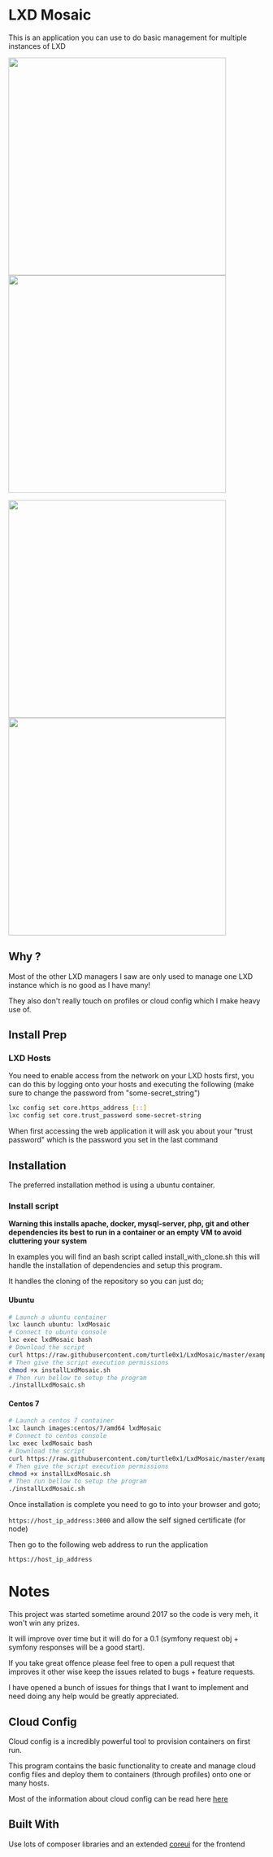 # LXD Mosaic

This is an application you can use to do basic management for multiple instances
of LXD


<img src="https://i.imgur.com/92xYQIZ.png" width="428"> <img src="https://i.imgur.com/vbEKP4r.png" width="428">

<img src="https://i.imgur.com/pYHnBjt.png" width="428"><img src="https://i.imgur.com/1aSwRWy.png" width="428">



## Why ?

Most of the other LXD managers I saw are only used  to manage one LXD instance which
is no good as I have many!

They also don't really touch on profiles or cloud config which I make heavy use
of.

## Install Prep

### LXD Hosts

You need to enable access from the network on your LXD hosts first, you can do this by logging onto your hosts and executing the following (make sure to change the password from "some-secret_string")

```bash
lxc config set core.https_address [::]
lxc config set core.trust_password some-secret-string
```

When first accessing the web application it will ask you about your "trust password" which is the password you set in the last command

## Installation

The preferred installation method is using a ubuntu container.

### Install script
**Warning this installs apache, docker, mysql-server, php, git and other
dependencies its best to run in a container or an empty VM to avoid cluttering
your system**

In examples you will find an bash script called install_with_clone.sh this will
handle the installation of dependencies and setup this program.

It handles the cloning of the repository so you can just do;
#### Ubuntu
```bash
# Launch a ubuntu container
lxc launch ubuntu: lxdMosaic
# Connect to ubuntu console
lxc exec lxdMosaic bash
# Download the script
curl https://raw.githubusercontent.com/turtle0x1/LxdMosaic/master/examples/install_with_clone.sh >> installLxdMosaic.sh
# Then give the script execution permissions
chmod +x installLxdMosaic.sh
# Then run bellow to setup the program
./installLxdMosaic.sh
```
#### Centos 7
```bash
# Launch a centos 7 container
lxc launch images:centos/7/amd64 lxdMosaic
# Connect to centos console
lxc exec lxdMosaic bash
# Download the script
curl https://raw.githubusercontent.com/turtle0x1/LxdMosaic/master/examples/install_with_clone_centos7.sh >> installLxdMosaic.sh
# Then give the script execution permissions
chmod +x installLxdMosaic.sh
# Then run bellow to setup the program
./installLxdMosaic.sh
```

Once installation is complete you need to go to into your browser and goto;

`https://host_ip_address:3000` and allow the self signed certificate (for node)

Then go to the following web address to run the application

`https://host_ip_address`

# Notes

This project was started sometime around 2017 so the code is very meh, it won't
win any prizes.

It will improve over time but it will do for a 0.1 (symfony request obj + symfony
responses will be a good start).

If you take great offence please feel free to open a pull request that improves it
other wise keep the issues related to bugs + feature requests.

I have opened a bunch of issues for things that I want to implement and need doing
any help would be greatly appreciated.

## Cloud Config

Cloud config is a incredibly powerful tool to provision containers on first run.

This program contains the basic functionality to create and manage cloud config
files and deploy them to containers (through profiles) onto one or many hosts.

Most of the information about cloud config can be read here [here](https://cloudinit.readthedocs.io/en/latest/topics/examples.html)

## Built With

Use lots of composer libraries and an extended [coreui](https://coreui.io/) for the frontend
